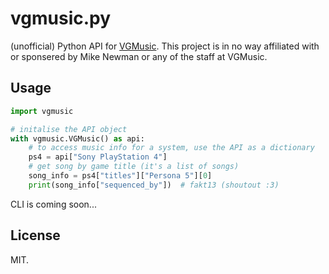 # vgmusic.py

(unofficial) Python API for [VGMusic](vgmusic.com).
This project is in no way affiliated with or sponsered by Mike Newman or any of the staff at VGMusic.

## Usage
```python
import vgmusic

# initalise the API object
with vgmusic.VGMusic() as api:
    # to access music info for a system, use the API as a dictionary
    ps4 = api["Sony PlayStation 4"]
    # get song by game title (it's a list of songs)
    song_info = ps4["titles"]["Persona 5"][0]
    print(song_info["sequenced_by"])  # fakt13 (shoutout :3)
```

CLI is coming soon...

## License
MIT.
